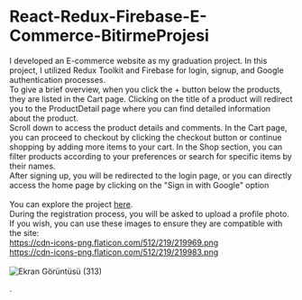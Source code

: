 # React-Redux-Firebase-E-Commerce-BitirmeProjesi
I developed an E-commerce website as my graduation project. In this project, I utilized Redux Toolkit and Firebase for login, signup, and Google authentication processes. <br>
To give a brief overview, when you click the + button below the products, they are listed in the Cart page. Clicking on the title of a product will redirect you to the ProductDetail page where you can find detailed information about the product. <br>
Scroll down to access the product details and comments. In the Cart page, you can proceed to checkout by clicking the checkout button or continue shopping by adding more items to your cart. In the Shop section, you can filter products according to your preferences or search for specific items by their names. <br>
 After signing up, you will be redirected to the login page, or you can directly access the home page by clicking on the "Sign in with Google" option <br> <br>
You can explore the project [here](https://tugba-gundogdu-firebase.vercel.app/home). <br>
During the registration process, you will be asked to upload a profile photo. If you wish, you can use these images to ensure they are compatible with the site: <br>
https://cdn-icons-png.flaticon.com/512/219/219969.png  <br>
https://cdn-icons-png.flaticon.com/512/219/219983.png <br>  <br>
![Ekran Görüntüsü (313)](https://user-images.githubusercontent.com/78304413/232256597-bde6dfa3-f056-4a47-8aba-31a217335816.png)



.

 


